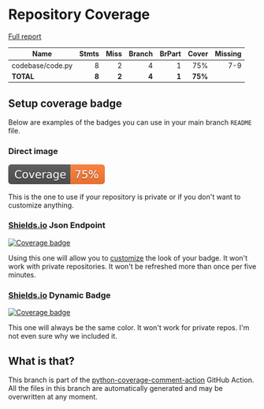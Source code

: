 # Repository Coverage

[Full report](https://htmlpreview.github.io/?https://github.com/py-cov-action/python-coverage-comment-action-v3-example/blob/python-coverage-comment-action-data/htmlcov/index.html)

| Name             |    Stmts |     Miss |   Branch |   BrPart |   Cover |   Missing |
|----------------- | -------: | -------: | -------: | -------: | ------: | --------: |
| codebase/code.py |        8 |        2 |        4 |        1 |     75% |       7-9 |
|        **TOTAL** |    **8** |    **2** |    **4** |    **1** | **75%** |           |


## Setup coverage badge

Below are examples of the badges you can use in your main branch `README` file.

### Direct image

[![Coverage badge](https://raw.githubusercontent.com/py-cov-action/python-coverage-comment-action-v3-example/python-coverage-comment-action-data/badge.svg)](https://htmlpreview.github.io/?https://github.com/py-cov-action/python-coverage-comment-action-v3-example/blob/python-coverage-comment-action-data/htmlcov/index.html)

This is the one to use if your repository is private or if you don't want to customize anything.

### [Shields.io](https://shields.io) Json Endpoint

[![Coverage badge](https://img.shields.io/endpoint?url=https://raw.githubusercontent.com/py-cov-action/python-coverage-comment-action-v3-example/python-coverage-comment-action-data/endpoint.json)](https://htmlpreview.github.io/?https://github.com/py-cov-action/python-coverage-comment-action-v3-example/blob/python-coverage-comment-action-data/htmlcov/index.html)

Using this one will allow you to [customize](https://shields.io/endpoint) the look of your badge.
It won't work with private repositories. It won't be refreshed more than once per five minutes.

### [Shields.io](https://shields.io) Dynamic Badge

[![Coverage badge](https://img.shields.io/badge/dynamic/json?color=brightgreen&label=coverage&query=%24.message&url=https%3A%2F%2Fraw.githubusercontent.com%2Fpy-cov-action%2Fpython-coverage-comment-action-v3-example%2Fpython-coverage-comment-action-data%2Fendpoint.json)](https://htmlpreview.github.io/?https://github.com/py-cov-action/python-coverage-comment-action-v3-example/blob/python-coverage-comment-action-data/htmlcov/index.html)

This one will always be the same color. It won't work for private repos. I'm not even sure why we included it.

## What is that?

This branch is part of the
[python-coverage-comment-action](https://github.com/marketplace/actions/python-coverage-comment)
GitHub Action. All the files in this branch are automatically generated and may be
overwritten at any moment.